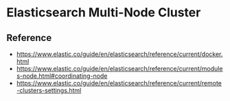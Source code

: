 # Elasticsearch Multi-Node Cluster

Reference
-----
- https://www.elastic.co/guide/en/elasticsearch/reference/current/docker.html
- https://www.elastic.co/guide/en/elasticsearch/reference/current/modules-node.html#coordinating-node
- https://www.elastic.co/guide/en/elasticsearch/reference/current/remote-clusters-settings.html
